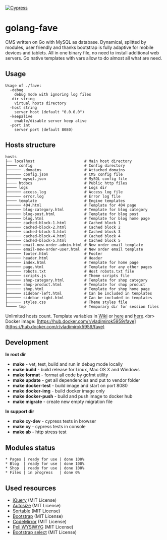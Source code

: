 [![Cypress](https://img.shields.io/badge/cypress-dashboard-brightgreen.svg)](https://dashboard.cypress.io/#/projects/hv532c/runs)
# golang-fave
CMS written on Go with MySQL as database. Dynamical, splitted by modules, user friendly and thanks bootstrap is fully adaptive for mobile devices and tablets. All in one binary file, no need to install additional web servers. Go native templates with vars allow to do almost all what are need.

## Usage
```
Usage of ./fave:
  -debug
    debug mode with ignoring log files
  -dir string
    virtual hosts directory
  -host string
    server host (default "0.0.0.0")
  -keepalive
    enable/disable server keep alive
  -port int
    server port (default 8080)
```

## Hosts structure
```
hosts
├── localhost                      # Main host directory
├──── config                       # Config directory
├────── .domains                   # Attached domains
├────── config.json                # CMS config file
├────── mysql.json                 # MySQL config file
├──── htdocs                       # Public http files
├──── logs                         # Logs dir
├────── access.log                 # Access log file
├────── error.log                  # Error log file
├──── template                     # Engine templates
├────── 404.html                   # Template for 404 page
├────── blog-category.html         # Template for blog category
├────── blog-post.html             # Template for blog post
├────── blog.html                  # Template for blog home page
├────── cached-block-1.html        # Cached block 1
├────── cached-block-2.html        # Cached block 2
├────── cached-block-3.html        # Cached block 3
├────── cached-block-4.html        # Cached block 4
├────── cached-block-5.html        # Cached block 5
├────── email-new-order-admin.html # New order email template
├────── email-new-order-user.html  # New order email template
├────── footer.html                # Footer
├────── header.html                # Header
├────── index.html                 # Template for home page
├────── page.html                  # Template for any other pages
├────── robots.txt                 # Host robots.txt file
├────── scripts.js                 # Theme scripts file
├────── shop-category.html         # Template for shop category
├────── shop-product.html          # Template for shop product
├────── shop.html                  # Template for shop home page
├────── sidebar-left.html          # Can be included in templates
├────── sidebar-right.html         # Can be included in templates
├────── styles.css                 # Theme styles file
└──── tmp                          # Temporary dir for session files
```
Unlimited hosts count. Template variables in [Wiki](https://github.com/vladimirok5959/golang-fave/wiki) or [here](https://github.com/vladimirok5959/golang-fave/wiki/Variables-for-template-($.Data)) and [here](https://github.com/vladimirok5959/golang-fave/wiki/Variables-for-template-($.System)).<br>
Docker image: [https://hub.docker.com/r/vladimirok5959/fave](https://hub.docker.com/r/vladimirok5959/fave)

## Development
**In root dir**
* **make** - vet, test, build and run in debug mode locally
* **make build** - build release for Linux, Mac OS X and Windows
* **make format** - format all code by gofmt utility
* **make update** - get all dependencies and put to vendor folder
* **make docker-test** - build image and start on port 8080
* **make docker-img** - build docker image only
* **make docker-push** - build and push image to docker hub
* **make migrate** - create new empty migration file

**In support dir**
* **make cy-dev** - cypress tests in browser
* **make cy** - cypress tests in console
* **make ab** - http stress test

## Modules status
```
* Pages | ready for use | done 100%
* Blog  | ready for use | done 100%
* Shop  | ready for use | done 100%
* Files | in progress   | done 0%
```

## Used resources
* [jQuery](https://github.com/jquery/jquery) (MIT License)
* [Autosize](https://github.com/jackmoore/autosize) (MIT License)
* [Sortable](https://github.com/SortableJS/Sortable) (MIT License)
* [Bootstrap](https://github.com/twbs/bootstrap) (MIT License)
* [CodeMirror](https://github.com/codemirror/codemirror) (MIT License)
* [Pell WYSIWYG](https://github.com/jaredreich/pell) (MIT License)
* [Bootstrap select](https://github.com/snapappointments/bootstrap-select/) (MIT License)
